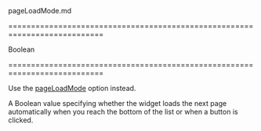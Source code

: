 <!--dep-->pageLoadMode.md<!--/dep-->
===========================================================================
<!--type-->Boolean<!--/type-->
===========================================================================

<!--deprecated-->
Use the [pageLoadMode]({basewidgetpath}/Configuration/#pageLoadMode) option instead.
<!--/deprecated-->

<!--shortDescription-->
A Boolean value specifying whether the widget loads the next page automatically when you reach the bottom of the list or when a button is clicked.
<!--/shortDescription-->

<!--fullDescription-->

<!--/fullDescription-->